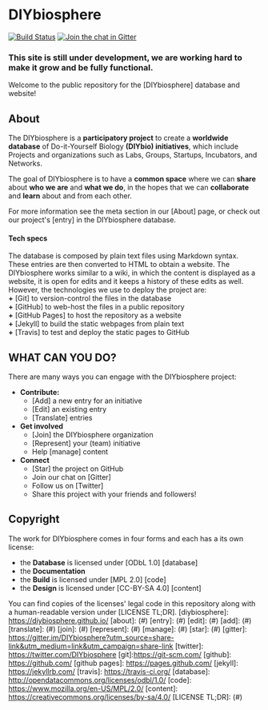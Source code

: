 # DIYbiosphere 

[![Build Status](https://travis-ci.org/DIYbiosphere/diybiosphere.io.svg?branch=master)](https://travis-ci.org/DIYbiosphere/diybiosphere.io)
[![Join the chat in Gitter](https://badges.gitter.im/DIYbiosphere/diybiosphere.io.svg)](https://gitter.im/DIYbiosphere/diybiosphere.io?utm_source=badge&utm_medium=badge&utm_campaign=pr-badge) 

### This site is still under development, we are working hard to make it grow and be fully functional.

Welcome to the public repository for the [DIYbiosphere] database and website!

## About
The DIYbiosphere  is a **participatory project** to create a **worldwide database** of Do-it-Yourself Biology **(DIYbio) initiatives**, which include Projects and organizations such as Labs, Groups, Startups, Incubators, and Networks.

The goal of DIYbiosphere is to have a **common space** where we can **share** about **who we are** and **what we do**, in the hopes that we can **collaborate** and **learn** about and from each other.

For more information see the meta section in our [About] page, or check out our project's [entry] in the DIYbiosphere database. 

#### Tech specs
The database is composed by plain text files using Markdown syntax. These entries are then converted to HTML to obtain a website. The DIYbiosphere works similar to a wiki, in which the content is displayed as a website, it is open for edits and it keeps a history of these edits as well. However, the technologies we use to deploy the project are:<br>
**+** [Git] to version-control the files in the database <br>
**+** [GitHub] to web-host the files in a public repository <br>
**+** [GitHub Pages] to host the repository as a website <br>
**+** [Jekyll] to build the static webpages from plain text <br>
**+** [Travis] to test and deploy the static pages to GitHub

## WHAT CAN YOU DO?
There are many ways you can engage with the DIYbiosphere project:

- **Contribute:**
  - [Add] a new entry for an initiative
  - [Edit] an existing entry
  - [Translate] entries
- **Get involved**
  - [Join] the DIYbiosphere organization
  - [Represent] your (team) initiative
  - Help [manage] content
- **Connect**
  - [Star] the project on GitHub
  - Join our chat on [Gitter]
  - Follow us on [Twitter]
  - Share this project with your friends and followers!

## Copyright
The work for DIYbiosphere comes in four forms and each has a its own license:
- the **Database** is licensed under [ODbL 1.0] [database]
- the **Documentation**
- the **Build** is licensed under [MPL 2.0] [code]
- the **Design** is licensed under [CC-BY-SA 4.0] [content]

You can find copies of the licenses' legal code in this repository along with a human-readable version under [LICENSE TL;DR].
[diybiosphere]: https://diybiosphere.github.io/
[about]: (#)
[entry]: (#)
[edit]: (#)
[add]: (#)
[translate]: (#)
[join]: (#)
[represent]: (#)
[manage]: (#)
[star]: (#)
[gitter]: https://gitter.im/DIYbiosphere?utm_source=share-link&utm_medium=link&utm_campaign=share-link
[twitter]: https://twitter.com/DIYbiosphere
[git]:https://git-scm.com/
[github]: https://github.com/
[github pages]: https://pages.github.com/
[jekyll]: https://jekyllrb.com/
[travis]: https://travis-ci.org/
[database]: http://opendatacommons.org/licenses/odbl/1.0/
[code]: https://www.mozilla.org/en-US/MPL/2.0/
[content]: https://creativecommons.org/licenses/by-sa/4.0/
[LICENSE TL;DR]: (#)


